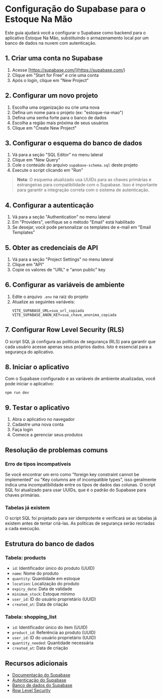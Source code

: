 # Configuração do Supabase para o Estoque Na Mão

Este guia ajudará você a configurar o Supabase como backend para o aplicativo Estoque Na Mão, substituindo o armazenamento local por um banco de dados na nuvem com autenticação.

## 1. Criar uma conta no Supabase

1. Acesse [https://supabase.com/](https://supabase.com/)
2. Clique em "Start for Free" e crie uma conta
3. Após o login, clique em "New Project"

## 2. Configurar um novo projeto

1. Escolha uma organização ou crie uma nova
2. Defina um nome para o projeto (ex: "estoque-na-mao")
3. Defina uma senha forte para o banco de dados
4. Escolha a região mais próxima de seus usuários
5. Clique em "Create New Project"

## 3. Configurar o esquema do banco de dados

1. Vá para a seção "SQL Editor" no menu lateral
2. Clique em "New Query"
3. Cole o conteúdo do arquivo `supabase-schema.sql` deste projeto
4. Execute o script clicando em "Run"

> **Nota**: O esquema atualizado usa UUIDs para as chaves primárias e estrangeiras para compatibilidade com o Supabase. Isso é importante para garantir a integração correta com o sistema de autenticação.

## 4. Configurar a autenticação

1. Vá para a seção "Authentication" no menu lateral
2. Em "Providers", verifique se o método "Email" está habilitado
3. Se desejar, você pode personalizar os templates de e-mail em "Email Templates"

## 5. Obter as credenciais de API

1. Vá para a seção "Project Settings" no menu lateral
2. Clique em "API"
3. Copie os valores de "URL" e "anon public" key

## 6. Configurar as variáveis de ambiente

1. Edite o arquivo `.env` na raiz do projeto
2. Atualize as seguintes variáveis:
   ```
   VITE_SUPABASE_URL=sua_url_copiada
   VITE_SUPABASE_ANON_KEY=sua_chave_anonima_copiada
   ```

## 7. Configurar Row Level Security (RLS)

O script SQL já configura as políticas de segurança (RLS) para garantir que cada usuário acesse apenas seus próprios dados. Isto é essencial para a segurança do aplicativo.

## 8. Iniciar o aplicativo

Com o Supabase configurado e as variáveis de ambiente atualizadas, você pode iniciar o aplicativo:

```
npm run dev
```

## 9. Testar o aplicativo

1. Abra o aplicativo no navegador
2. Cadastre uma nova conta
3. Faça login
4. Comece a gerenciar seus produtos

## Resolução de problemas comuns

### Erro de tipos incompatíveis

Se você encontrar um erro como "foreign key constraint cannot be implemented" ou "Key columns are of incompatible types", isso geralmente indica uma incompatibilidade entre os tipos de dados das colunas. O script SQL foi atualizado para usar UUIDs, que é o padrão do Supabase para chaves primárias.

### Tabelas já existem

O script SQL foi projetado para ser idempotente e verificará se as tabelas já existem antes de tentar criá-las. As políticas de segurança serão recriadas a cada execução.

## Estrutura do banco de dados

### Tabela: products
- `id`: Identificador único do produto (UUID)
- `name`: Nome do produto
- `quantity`: Quantidade em estoque
- `location`: Localização do produto
- `expiry_date`: Data de validade
- `minimum_stock`: Estoque mínimo
- `user_id`: ID do usuário proprietário (UUID)
- `created_at`: Data de criação

### Tabela: shopping_list
- `id`: Identificador único do item (UUID)
- `product_id`: Referência ao produto (UUID)
- `user_id`: ID do usuário proprietário (UUID)
- `quantity_needed`: Quantidade necessária
- `created_at`: Data de criação

## Recursos adicionais

- [Documentação do Supabase](https://supabase.com/docs)
- [Autenticação do Supabase](https://supabase.com/docs/guides/auth)
- [Banco de dados do Supabase](https://supabase.com/docs/guides/database)
- [Row Level Security](https://supabase.com/docs/guides/auth/row-level-security) 